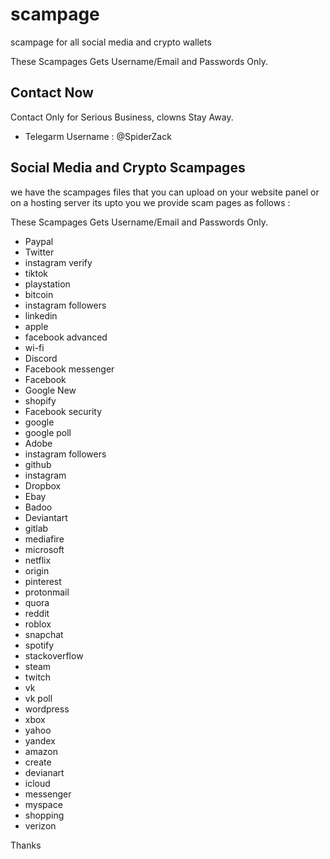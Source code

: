 # scampage
scampage for all social media and crypto wallets

These Scampages Gets Username/Email and Passwords Only.

## Contact Now

Contact Only for Serious Business, clowns Stay Away.

- Telegarm Username : @SpiderZack


## Social Media and Crypto Scampages

we have the scampages files that you can upload on your website panel or on a hosting server its upto you we provide scam pages as follows :

These Scampages Gets Username/Email and Passwords Only.

- Paypal
- Twitter
- instagram verify
- tiktok
- playstation
- bitcoin
- instagram followers
- linkedin
- apple
- facebook advanced 
- wi-fi
- Discord
- Facebook messenger 
- Facebook
- Google New
- shopify
- Facebook security 
- google
- google poll
- Adobe
- instagram followers
- github
- instagram
- Dropbox
- Ebay
- Badoo
- Deviantart
- gitlab
- mediafire
- microsoft
- netflix
- origin
- pinterest
- protonmail
- quora
- reddit
- roblox
- snapchat
- spotify
- stackoverflow
- steam
- twitch
- vk
- vk poll
- wordpress
- xbox
- yahoo
- yandex
- amazon
- create
- devianart
- icloud
- messenger
- myspace
- shopping
- verizon

Thanks
